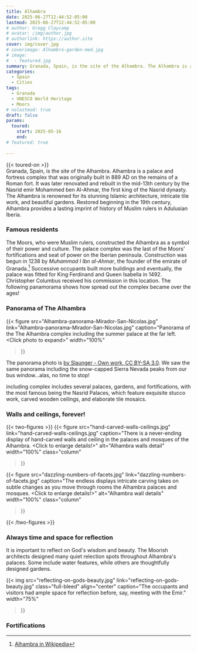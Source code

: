 ```yaml
---
title: Alhambra
date: 2025-06-27T12:44:52-05:00
lastmod: 2025-06-27T12:44:52-05:00
# author: Gregg Claycamp
# avatar: /img/author.jpg
# authorlink: https://author.site
cover: img/cover.jpg
# coverimage: Alhambra-garden-med.jpg
# image: 
#  - featured.jpg
summary: Granada, Spain, is the site of the Alhambra. The Alhambra is a palace and fortress complex that was originally built in 889 AD on the remains of a Roman fort.
categories:
  - Spain
  - Cities
tags:
  - Granada
  - UNESCO World Heritage
  - Moors
# nolastmod: true
draft: false
params:
  toured: 
    start: 2025-05-16
    end:   
# featured: true 
  
---
```

{{< toured-on >}}  
Granada, Spain, is the site of the Alhambra.  Alhambra is a palace and fortress complex that was originally built in 889 AD on the remains of a Roman fort. It was later renovated and rebuilt in the mid-13th century by the Nasrid emir Mohammed ben Al-Ahmar, the first king of the Nasrid dynasty. The Alhambra is renowned for its stunning Islamic architecture, intricate tile work, and beautiful gardens.
Restored beginning in the 19th century, Alhambra provides a lasting imprint of history of Muslim rulers in Adulusian Iberia.

### Famous residents

The Moors, who were Muslim rulers, constructed the Alhambra as a symbol of their power and culture. The palace complex was the last of the Moors' fortifications and seat of power on the Iberian peninsula. Construction was begun in 1238 by _Muhammad I Ibn al-Ahmar_, the founder of the emirate of Granada.[^1] Successive occupants built more buildings and eventually, the palace was fitted for King Ferdinand and Queen Isabella in 1492. Christopher Columbus received his commission in this location. The following panamorama shows how spread out the complex became over the ages!

### Panorama of The Alhambra
 

{{< figure 
 src="Alhambra-panorama-Mirador-San-Nicolas.jpg"
 link="Alhambra-panorama-Mirador-San-Nicolas.jpg"
 caption="Panorama of the The Alhambra complex including the summer palace at the far left. \<Click photo to expand\>"
 width="100%"
>}}

The panorama photo is [by Slaunger - Own work, CC BY-SA 3.0](https://commons.wikimedia.org/w/index.php?curid=35203662). We saw the same panorama including the snow-capped Sierra Nevada peaks from our bus window...alas, no time to stop! 

including  complex includes several palaces, gardens, and fortifications, with the most famous being the Nasrid Palaces, which feature exquisite stucco work, carved wooden ceilings, and elaborate tile mosaics.
### Walls and ceilings, forever!

{{< two-figures >}}
{{< figure 
 src="hand-carved-walls-ceilings.jpg"
 link="hand-carved-walls-ceilings.jpg"
 caption="There is a never-ending display of hand-carved walls and ceiling in the palaces and mosques of the Alhambra. \<Click to enlarge details!\>"
 alt="Alhambra walls detail"
 width="100%"
 class="column"
  >}}

{{< figure 
 src="dazzling-numbers-of-facets.jpg"
 link="dazzling-numbers-of-facets.jpg"
 caption="The endless displays intricate carving takes on subtle changes as you move through rooms the Alhambra palaces and mosques. \<Click to enlarge details!\>"
 alt="Alhambra wall details"
 width="100%"
 class="column"
  >}}

 {{< /two-figures >}}


### Always time and space for reflection

It is important to reflect on God's wisdom and beauty. The Moorish architects designed many quiet relection spots throughout Alhambra's palaces. Some include water features, while others are thoughtfully designed gardens. 

{{< img
  src="reflecting-on-gods-beauty.jpg"
  link="reflecting-on-gods-beauty.jpg"
  class="full-bleed"
  align="center"
  caption="The occupants and visitors had ample space for reflection before, say, meeting with the Emir."
  width="75%"
  >}}

### Fortifications




  [^1]: [Alhambra in Wikipedia](https://en.wikipedia.org/wiki/Alhambra)